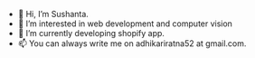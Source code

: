 - 👋 Hi, I’m Sushanta.
- 👀 I’m interested in web development and computer vision
- 🌱 I’m currently developing shopify app.
- 📫 You can always write me on adhikariratna52 at gmail.com.

<!---
SRatna/SRatna is a ✨ special ✨ repository because its `README.md` (this file) appears on your GitHub profile.
You can click the Preview link to take a look at your changes.
--->
